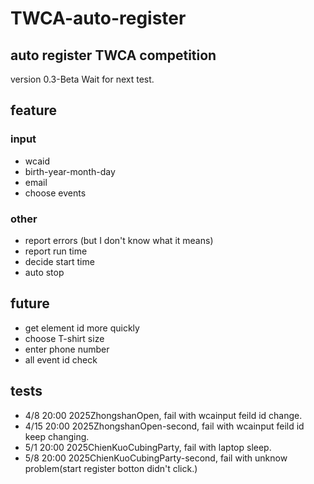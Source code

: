 # TWCA-auto-register
## auto register TWCA competition
version 0.3-Beta
Wait for next test.
## feature
### input
- wcaid
- birth-year-month-day
- email
- choose events
### other
- report errors (but I don't know what it means)
- report run time
- decide start time
- auto stop

## future
- get element id more quickly
- choose T-shirt size
- enter phone number
- all event id check

## tests
 - 4/8 20:00 2025ZhongshanOpen, fail with wcainput feild id change.
 - 4/15 20:00 2025ZhongshanOpen-second, fail with wcainput feild id keep changing.
 - 5/1 20:00 2025ChienKuoCubingParty, fail with laptop sleep.
 - 5/8 20:00 2025ChienKuoCubingParty-second, fail with unknow problem(start register botton didn't click.)
